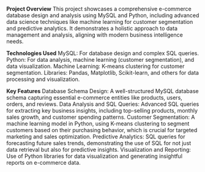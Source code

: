 **Project Overview**
This project showcases a comprehensive e-commerce database design and analysis using MySQL and Python, including advanced data science techniques like machine learning for customer segmentation and predictive analytics. It demonstrates a holistic approach to data management and analysis, aligning with modern business intelligence needs.

**Technologies Used**
MySQL: For database design and complex SQL queries.
Python: For data analysis, machine learning (customer segmentation), and data visualization.
Machine Learning: K-means clustering for customer segmentation.
Libraries: Pandas, Matplotlib, Scikit-learn, and others for data processing and visualization.

**Key Features**
Database Schema Design: A well-structured MySQL database schema capturing essential e-commerce entities like products, users, orders, and reviews.
Data Analysis and SQL Queries: Advanced SQL queries for extracting key business insights, including top-selling products, monthly sales growth, and customer spending patterns.
Customer Segmentation: A machine learning model in Python, using K-means clustering to segment customers based on their purchasing behavior, which is crucial for targeted marketing and sales optimization.
Predictive Analytics: SQL queries for forecasting future sales trends, demonstrating the use of SQL for not just data retrieval but also for predictive insights.
Visualization and Reporting: Use of Python libraries for data visualization and generating insightful reports on e-commerce data.
